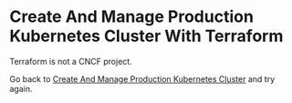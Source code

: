 # Create And Manage Production Kubernetes Cluster With Terraform

Terraform is not a CNCF project.

Go back to [Create And Manage Production Kubernetes Cluster](story.md) and try again.